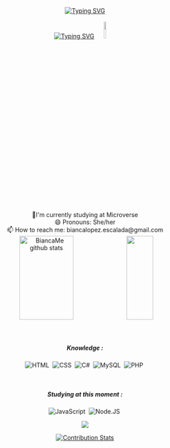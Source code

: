 
<div align="center" width="100%"><a href="https://git.io/typing-svg"><img src="https://readme-typing-svg.herokuapp.com?font=Fira+Code&weight=900&size=35&duration=2000&pause=4000&color=F7E822&center=true&width=500&lines=Hello!+My+name+is+Bianca." alt="Typing SVG" /></a></div>

</br>
<div align="center"><a href="https://git.io/typing-svg"><img src="https://readme-typing-svg.herokuapp.com?font=Fira+Code&weight=900&size=25&pause=1500&color=8A8C89&center=true&width=380&lines=I'm+a+Software+Developer.+" alt="Typing SVG" /></a><img width="10%"  src="https://64.media.tumblr.com/3e5272f34d4ba42113175538fe821339/tumblr_op8e85mxw51rl04amo1_500.gif"></div>

</br>
</br>
</br>
<div align="center">
🌱I'm currently studying at Microverse  
  <br/>
   😄 Pronouns: She/her
<br/>
📫 How to reach me: biancalopez.escalada@gmail.com 
</div>



<div align="center">  
  <img width="50%" height="195px" src="https://github-readme-stats.vercel.app/api?username=BiancaMe&show_icons=true&count_private=true&hide_border=true&title_color=F7E822&icon_color=F7E822&text_color=c9d1d9&bg_color=0d1117" alt="BiancaMe github stats" /> 
  <img width="35%" height="195px" src="https://github-readme-stats.vercel.app/api/top-langs/?username=BiancaMe&layout=compact&hide_border=true&title_color=F7E822&text_color=F7E822f&bg_color=0d1117" />
</div>
</br>
</br>

<div align="center">
<h5>Knowledge :</h5>
  
![HTML](https://img.shields.io/badge/HTML5-E34F26?style=for-the-badge&logo=html5&logoColor=white)&nbsp;
![CSS](https://img.shields.io/badge/CSS3-1572B6?style=for-the-badge&logo=css3&logoColor=white)&nbsp;
![C#](https://img.shields.io/badge/C%23-239120?style=for-the-badge&logo=c-sharp&logoColor=white)&nbsp;
![MySQL](https://img.shields.io/badge/MySQL-005C84?style=for-the-badge&logo=mysql&logoColor=white)&nbsp;
![PHP](https://img.shields.io/badge/PHP-777BB4?style=for-the-badge&logo=php&logoColor=white)&nbsp;

</div>
</br>
<div align="center">
<h5>Studying at this moment : </h5>
  
![JavaScript](https://img.shields.io/badge/JavaScript-F7DF1E?style=for-the-badge&logo=javascript&logoColor=black)&nbsp;
![Node.JS](https://img.shields.io/badge/Node.js-43853D?style=for-the-badge&logo=node.js&logoColor=white)&nbsp;

</div>
<div align="center">
  
  ![](https://komarev.com/ghpvc/?username=BiancaMe&style=for-the-badge&color=yellow)
</div>
<div align="center">
  
  [![Contribution Stats](https://github-contribution-stats.vercel.app/api/?username=BiancaMe)](https://github.com/BiancaMe/github-contribution-stats/)
</div>


